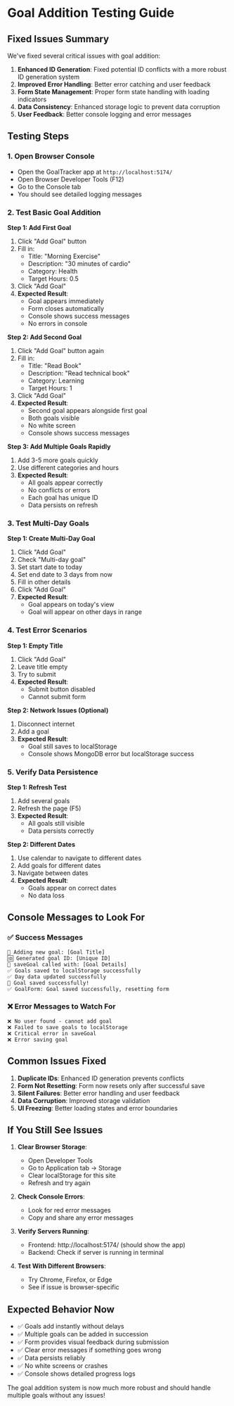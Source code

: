 # Goal Addition Testing Guide

## Fixed Issues Summary

We've fixed several critical issues with goal addition:

1. **Enhanced ID Generation**: Fixed potential ID conflicts with a more robust ID generation system
2. **Improved Error Handling**: Better error catching and user feedback
3. **Form State Management**: Proper form state handling with loading indicators
4. **Data Consistency**: Enhanced storage logic to prevent data corruption
5. **User Feedback**: Better console logging and error messages

## Testing Steps

### 1. Open Browser Console
- Open the GoalTracker app at `http://localhost:5174/`
- Open Browser Developer Tools (F12)
- Go to the Console tab
- You should see detailed logging messages

### 2. Test Basic Goal Addition

**Step 1: Add First Goal**
1. Click "Add Goal" button
2. Fill in:
   - Title: "Morning Exercise"
   - Description: "30 minutes of cardio"
   - Category: Health
   - Target Hours: 0.5
3. Click "Add Goal"
4. **Expected Result**: 
   - Goal appears immediately
   - Form closes automatically
   - Console shows success messages
   - No errors in console

**Step 2: Add Second Goal**
1. Click "Add Goal" button again
2. Fill in:
   - Title: "Read Book"
   - Description: "Read technical book"
   - Category: Learning
   - Target Hours: 1
3. Click "Add Goal"
4. **Expected Result**: 
   - Second goal appears alongside first goal
   - Both goals visible
   - No white screen
   - Console shows success messages

**Step 3: Add Multiple Goals Rapidly**
1. Add 3-5 more goals quickly
2. Use different categories and hours
3. **Expected Result**: 
   - All goals appear correctly
   - No conflicts or errors
   - Each goal has unique ID
   - Data persists on refresh

### 3. Test Multi-Day Goals

**Step 1: Create Multi-Day Goal**
1. Click "Add Goal"
2. Check "Multi-day goal"
3. Set start date to today
4. Set end date to 3 days from now
5. Fill in other details
6. Click "Add Goal"
7. **Expected Result**: 
   - Goal appears on today's view
   - Goal will appear on other days in range

### 4. Test Error Scenarios

**Step 1: Empty Title**
1. Click "Add Goal"
2. Leave title empty
3. Try to submit
4. **Expected Result**: 
   - Submit button disabled
   - Cannot submit form

**Step 2: Network Issues (Optional)**
1. Disconnect internet
2. Add a goal
3. **Expected Result**: 
   - Goal still saves to localStorage
   - Console shows MongoDB error but localStorage success

### 5. Verify Data Persistence

**Step 1: Refresh Test**
1. Add several goals
2. Refresh the page (F5)
3. **Expected Result**: 
   - All goals still visible
   - Data persists correctly

**Step 2: Different Dates**
1. Use calendar to navigate to different dates
2. Add goals for different dates
3. Navigate between dates
4. **Expected Result**: 
   - Goals appear on correct dates
   - No data loss

## Console Messages to Look For

### ✅ Success Messages
```
🎯 Adding new goal: [Goal Title]
🆔 Generated goal ID: [Unique ID]
💾 saveGoal called with: [Goal Details]
✅ Goals saved to localStorage successfully
✅ Day data updated successfully
🎉 Goal saved successfully!
✅ GoalForm: Goal saved successfully, resetting form
```

### ❌ Error Messages to Watch For
```
❌ No user found - cannot add goal
❌ Failed to save goals to localStorage
❌ Critical error in saveGoal
❌ Error saving goal
```

## Common Issues Fixed

1. **Duplicate IDs**: Enhanced ID generation prevents conflicts
2. **Form Not Resetting**: Form now resets only after successful save
3. **Silent Failures**: Better error handling and user feedback
4. **Data Corruption**: Improved storage validation
5. **UI Freezing**: Better loading states and error boundaries

## If You Still See Issues

1. **Clear Browser Storage**:
   - Open Developer Tools
   - Go to Application tab → Storage
   - Clear localStorage for this site
   - Refresh and try again

2. **Check Console Errors**:
   - Look for red error messages
   - Copy and share any error messages

3. **Verify Servers Running**:
   - Frontend: http://localhost:5174/ (should show the app)
   - Backend: Check if server is running in terminal

4. **Test With Different Browsers**:
   - Try Chrome, Firefox, or Edge
   - See if issue is browser-specific

## Expected Behavior Now

- ✅ Goals add instantly without delays
- ✅ Multiple goals can be added in succession
- ✅ Form provides visual feedback during submission
- ✅ Clear error messages if something goes wrong
- ✅ Data persists reliably
- ✅ No white screens or crashes
- ✅ Console shows detailed progress logs

The goal addition system is now much more robust and should handle multiple goals without any issues! 